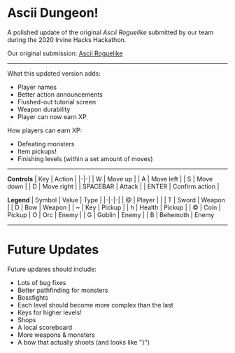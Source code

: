 # Ascii Dungeon!

A polished update of the original *Ascii Roguelike* submitted by our team during the 2020 Irvine Hacks Hackathon.

Our original submission: [Ascii Roguelike](https://github.com/irvinehacks2019/ascii_roguelike)

--------------------

What this updated version adds:
- Player names
- Better action announcements
- Flushed-out tutorial screen
- Weapon durability
- Player can now earn XP

How players can earn XP:
- Defeating monsters
- Item pickups!
- Finishing levels (within a set amount of moves)

--------------------

**Controls**
| Key | Action |
|-|-|
| W | Move up |
| A | Move left |
| S | Move down |
| D | Move right |
| SPACEBAR | Attack |
| ENTER | Confirm action |


**Legend**
| Symbol | Value | Type |
|-|-|-|
| @ | Player | |
| T | Sword | Weapon |
| D | Bow | Weapon |
| ~ | Key | Pickup |
| h | Health | Pickup |
| © | Coin | Pickup
| O | Orc | Enemy |
| G | Goblin | Enemy |
| B | Behemoth | Enemy

--------------------

# Future Updates

Future updates should include:
- Lots of bug fixes
- Better pathfinding for monsters
- Bossfights
- Each level should become more complex than the last
- Keys for higher levels!
- Shops
- A local scoreboard
- More weapons & monsters
- A bow that actually shoots (and looks like "}")
